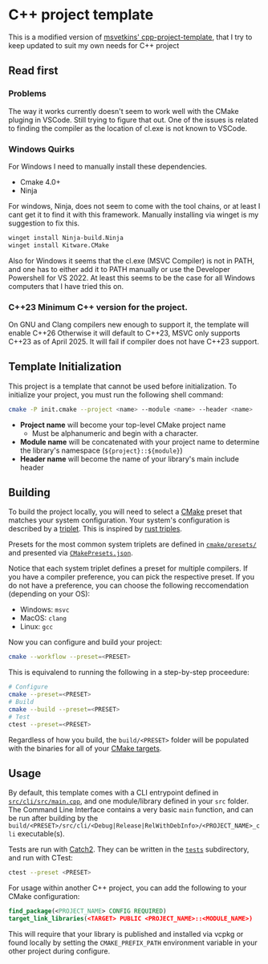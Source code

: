 # C++ project template
This is a modified version of [msvetkins' cpp-project-template](https://github.com/msvetkin/cpp-project-template), that I try to keep updated to suit my own needs for C++ project


## Read first

### Problems
The way it works currently doesn't seem to work well with the CMake pluging in VSCode. Still trying to figure that out. One of the issues is related to finding the compiler as the location of cl.exe is not known to VSCode.

### Windows Quirks
For Windows I need to manually install these dependencies.
- Cmake 4.0+
- Ninja

For windows, Ninja, does not seem to come with the tool chains, or at least I cant get it to find it with this framework. 
Manually installing via winget is my suggestion to fix this.
```sh
winget install Ninja-build.Ninja
winget install Kitware.CMake
```

Also for Windows it seems that the cl.exe (MSVC Compiler) is not in PATH, and one has to either add it to PATH manually or use the Developer Powershell for VS 2022. At least this seems to be the case for all Windows computers that I have tried this on.


### C++23 Minimum C++ version for the project.
On GNU and Clang compilers new enough to support it, the template will enable C++26
Otherwise it will default to C++23, MSVC only supports C++23 as of April 2025.
It will fail if compiler does not have C++23 support.

## Template Initialization

This project is a template that cannot be used before initialization. To initialize your project, you must run the following shell command:

```sh
cmake -P init.cmake --project <name> --module <name> --header <name>
```

- **Project name** will become your top-level CMake project name
  - Must be alphanumeric and begin with a character.
- **Module name** will be concatenated with your project name to determine the library's namespace (`${project}::${module}`)
- **Header name** will become the name of your library's main include header


## Building

To build the project locally, you will need to select a [CMake](https://cmake.org/) preset that matches your system configuration. Your system's configuration is described by a [triplet](https://wiki.osdev.org/Target_Triplet). This is inspired by [rust triples](https://doc.rust-lang.org/nightly/rustc/platform-support.html).

Presets for the most common system triplets are defined in [`cmake/presets/`](./cmake/presets/) and presented via [`CMakePresets.json`](./CMakePresets.json). 

Notice that each system triplet defines a preset for multiple compilers. If you have a compiler preference, you can pick the respective preset. If you do not have a preference, you can choose the following reccomendation (depending on your OS): 

 - Windows: `msvc`
 - MacOS: `clang`
 - Linux: `gcc`

Now you can configure and build your project:

```sh
cmake --workflow --preset=<PRESET>
```

This is equivalend to running the following in a step-by-step proceedure:

```sh
# Configure
cmake --preset=<PRESET>
# Build
cmake --build --preset=<PRESET>
# Test
ctest --preset=<PRESET>
```

Regardless of how you build, the `build/<PRESET>` folder will be populated with the binaries for all of your [CMake targets](https://cmake.org/cmake/help/book/mastering-cmake/chapter/Key%20Concepts.html#targets).

## Usage

By default, this template comes with a CLI entrypoint defined in [`src/cli/src/main.cpp`](src/cli/src/main.cpp), and one module/library defined in your `src` folder. The Command Line Interface contains a very basic `main` function, and can be run after building by the `build/<PRESET>/src/cli/<Debug|Release|RelWithDebInfo>/<PROJECT_NAME>_cli` executable(s).

Tests are run with [Catch2](https://github.com/catchorg/Catch2). They can be written in the [`tests`](tests) subdirectory, and run with CTest:

```sh
ctest --preset <PRESET>
```

For usage within another C++ project, you can add the following to your CMake configuration:

```cmake
find_package(<PROJECT_NAME> CONFIG REQUIRED)
target_link_libraries(<TARGET> PUBLIC <PROJECT_NAME>::<MODULE_NAME>)
```

This will require that your library is published and installed via vcpkg or found locally by setting the `CMAKE_PREFIX_PATH` environment variable in your other project during configure.
